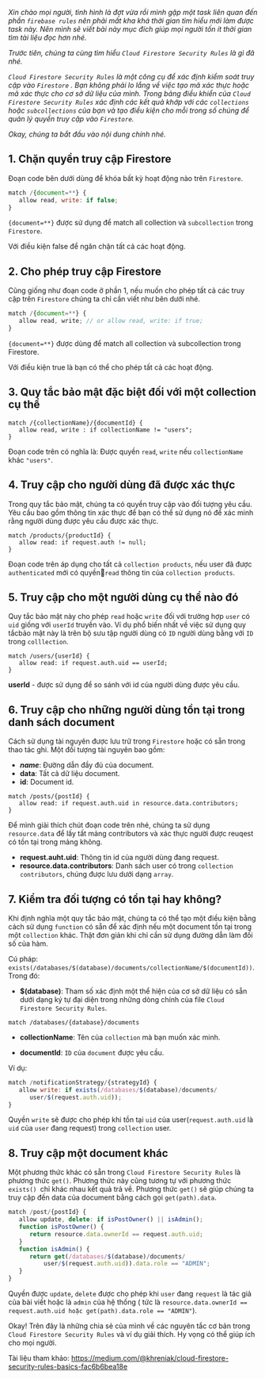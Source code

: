 *Xin chào mọi người, tình hình là đợt vừa rồi mình gặp một task liên quan đến phần `firebase rules` nên phải mất kha khá thời gian tìm hiểu mới làm được task này. Nên mình sẽ viết bài này mục đích giúp mọi người tốn ít thời gian tìm tài liệu đọc hơn nhé.*

*Trước tiên, chúng ta cùng tìm hiểu `Cloud Firestore Security Rules` là gì đã nhé.* 


*`Cloud Firestore Security Rules` là một công cụ để xác định kiểm soát truy cập vào `Firestore` . Bạn không phải lo lắng về việc tạo mã xác thực hoặc mã xác thực cho cơ sở dữ liệu của mình. Trong bảng điều khiển của `Cloud Firestore Security Rules` xác định các kết quả khớp với các `collections` hoặc `subcollections` của bạn và tạo điều kiện cho mỗi trong số chúng để quản lý quyền truy cập vào `Firestore`.*

*Okay, chúng ta bắt đầu vào nội dung chính nhé.*

## 1. Chặn quyền truy cập Firestore
Đoạn code bên dưới dùng để khóa bất kỳ hoạt động nào trên `Firestore`.

```js
match /{document=**} {
   allow read, write: if false;
}
```

 `{document=**}` được sử dụng để match all collection và `subcollection` trong `Firestore`.

Với điều kiện false để ngăn chặn tất cả các hoạt động.

## 2. Cho phép truy cập Firestore
Cũng giống như đoạn code ở phần 1, nếu muốn cho phép tất cả các truy cập trên `Firestore` chúng ta chỉ cần viết như bên dưới nhé.

```js
match /{document=**} {
   allow read, write; // or allow read, write: if true;
}
```

`{document=**}` được dùng để match all collection và subcollection trong Firestore.

Với điều kiện true là bạn có thể cho phép tất cả các hoạt động.

## 3. Quy tắc bảo mật đặc biệt đối với một collection cụ thể
```
match /{collectionName}/{documentId} {
   allow read, write : if collectionName != "users";
}
```

Đoạn code trên có nghĩa là: Được quyền `read`, `write` nếu `collectionName` khác `"users"`.
## 4. Truy cập cho người dùng đã được xác thực
Trong quy tắc bảo mật, chúng ta có quyền truy cập vào đối tượng yêu cầu. Yêu cầu bao gồm thông tin xác thực để bạn có thể sử dụng nó để xác minh rằng người dùng được yêu cầu được xác thực.

```
match /products/{productId} {
   allow read: if request.auth != null;
}
```

Đoạn code trên áp dụng cho tất cả `collection products`, nếu user đã được `authenticated` mới có quyền`read` thông tin của `collection products`.

## 5. Truy cập cho một người dùng cụ thể nào đó
Quy tắc bảo mật này cho phép `read` hoặc `write` đối với trường hợp `user` có `uid` giống với `userId` truyền vào. Ví dụ phổ biến nhất về việc sử dụng quy tắcbảo mật này là trên bộ sưu tập người dùng có `ID` người dùng bằng với `ID` trong `colllection`.

```
match /users/{userId} {
   allow read: if request.auth.uid == userId;
}
```

**userId** - được sử dụng để so sánh với id của người dùng được yêu cầu.

## 6. Truy cập cho những người dùng tồn tại trong danh sách document
Cách sử dụng tài nguyên được lưu trữ trong `Firestore` hoặc có sẵn trong thao tác ghi. Một đối tượng tài nguyên bao gồm:

* **_name_**:  Đường dẫn đầy đủ của document.
* **data**: Tất cả dữ liệu document.
* **id**:  Document id.

```
match /posts/{postId} {
   allow read: if request.auth.uid in resource.data.contributors;
}
```

Để mình giải thích chút đoạn code trên nhé, chúng ta sử dụng `resource.data` để lấy tất mảng contributors và xác thực người được reuqest có tồn tại trong mảng không.

* **request.auht.uid**: Thông tin id của người dùng đang request.
* **resource.data.contributors**: Danh sách user có trong `collection contributors`, chúng được lưu dưới dạng `array`.

## 7. Kiểm tra đối tượng có tồn tại hay không?
Khi định nghĩa một quy tắc bảo mật, chúng ta có thể tạo một điều kiện bằng cách sử dụng `function` có sẵn để xác định nếu một document tồn tại trong một `collection` khác. Thật đơn giản khi chỉ cần sử dụng đường dẫn làm đối số của hàm.

Cú pháp: `exists(/databases/$(database)/documents/collectionName/$(documentId))`. Trong đó:

* **$(database)**: Tham số xác định một thể hiện của cơ sở dữ liệu có sẵn dưới dạng ký tự đại diện trong những dòng chính của file `Cloud Firestore Security Rules`.

`match /databases/{database}/documents`

* **collectionName**: Tên của `collection` mà bạn muốn xác minh.

* **documentId**: `ID` của `document` được yêu cầu.

Ví dụ:
```js
match /notificationStrategy/{strategyId} {
   allow write: if exists(/databases/$(database)/documents/
      user/$(request.auth.uid));
}
```

Quyền `write` sẽ được cho phép khi tồn tại `uid` của user(`request.auth.uid` là `uid` của `user` đang request) trong `collection` user.
## 8. Truy cập một document khác
Một phương thức khác có sẵn trong `Cloud Firestore Security Rules` là phương thức `get()`. Phương thức này cũng tương tự với phương thức `exists() `chỉ khác nhau kết quả trả về. Phương thức `get()` sẽ giúp chúng ta truy cập đến data của document bằng cách gọi `get(path).data`.

```js
match /post/{postId} {
   allow update, delete: if isPostOwner() || isAdmin();
   function isPostOwner() {
      return resource.data.ownerId == request.auth.uid;
   }
   function isAdmin() {
      return get(/databases/$(database)/documents/
          user/$(request.auth.uid)).data.role == "ADMIN";
   }
}
```

Quyền được `update`, `delete` được cho phép khi `user` đang `request` là tác giả của bài viết hoặc là `admin` của hệ thống ( tức là `resource.data.ownerId == request.auth.uid hoặc get(path).data.role == "ADMIN"`).

Okay! Trên đây là những chia sẻ của mình về các nguyên tắc cơ bản trong `Cloud Firestore Security Rules` và ví dụ giải thích. Hy vọng có thể giúp ích cho mọi người.

Tài liệu tham khảo: https://medium.com/@khreniak/cloud-firestore-security-rules-basics-fac6b6bea18e